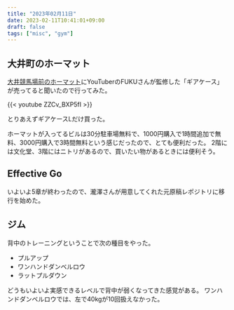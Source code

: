 ```yaml
---
title: "2023年02月11日"
date: 2023-02-11T10:41:01+09:00
draft: false
tags: ["misc", "gym"]
---
```


## 大井町のホーマット

[大井競馬場前のホーマット](https://www.dcm-hc.co.jp/shop/detail/03_4302.html)にYouTuberのFUKUさんが監修した「ギアケース」が売ってると聞いたので行ってみた。

{{< youtube ZZCv_BXP5fI >}}

とりあえずギアケースLだけ買った。

ホーマットが入ってるビルは30分駐車場無料で、1000円購入で1時間追加で無料、3000円購入で3時間無料という感じだったので、とても便利だった。
2階には文化堂、3階にはニトリがあるので、買いたい物があるときには便利そう。

## Effective Go

いよいよ5章が終わったので、瀧澤さんが用意してくれた元原稿レポジトリに移行を始めた。

## ジム

背中のトレーニングということで次の種目をやった。

* プルアップ
* ワンハンドダンベルロウ
* ラットプルダウン

どうもいよいよ実感できるレベルで背中が弱くなってきた感覚がある。
ワンハンドダンベルロウでは、左で40kgが10回扱えなかった。
